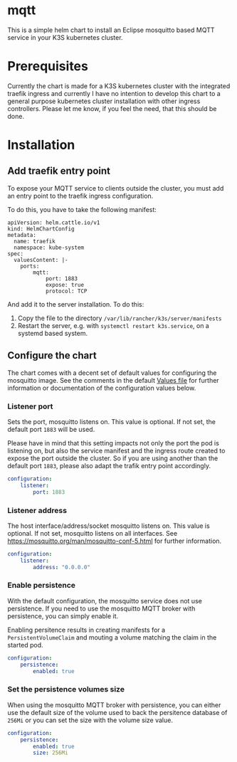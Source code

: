 # mqtt

This is a simple helm chart to install an Eclipse mosquitto based MQTT service in your K3S kubernetes cluster.

# Prerequisites

Currently the chart is made for a K3S kubernetes cluster with the integrated traefik ingress and currently I have no intention to develop this chart to a general purpose kubernetes cluster installation with other ingress controllers. Please let me know, if you feel the need, that this should be done.

# Installation

## Add traefik entry point

To expose your MQTT service to clients outside the cluster, you must add an entry point to the traefik ingress configuration.

To do this, you have to take the following manifest:

```
apiVersion: helm.cattle.io/v1
kind: HelmChartConfig
metadata:
  name: traefik
  namespace: kube-system
spec:
  valuesContent: |-
    ports:
        mqtt:
            port: 1883
            expose: true
            protocol: TCP
```

And add it to the server installation. To do this:

1. Copy the file to the directory `/var/lib/rancher/k3s/server/manifests`
1. Restart the server, e.g. with `systemctl restart k3s.service`, on a systemd based system.

## Configure the chart

The chart comes with a decent set of default values for configuring the mosquitto image. See the comments in the default [Values file](./values.yaml) for further information or documentation of the configuration values below.

### Listener port

Sets the port, mosquitto listens on. This value is optional. If not set, the default port `1883` will be used.

Please have in mind that this setting impacts not only the port the pod is listening on, but also the service manifest and the ingress route created to expose the port outside the cluster. So if you are using another than the default port `1883`, please also adapt the trafik entry point accordingly.

```yaml
configuration:
    listener:
        port: 1883
```
### Listener address

The host interface/address/socket mosquitto listens on. This value is optional. If not set, mosquitto listens on all interfaces. See https://mosquitto.org/man/mosquitto-conf-5.html for further information.

```yaml
configuration:
    listener:
        address: "0.0.0.0"
```

### Enable persistence

With the default configuration, the mosquitto service does not use persistence. If you need to use the mosquitto MQTT broker with persistence, you can simply enable it.

Enabling persitence results in creating manifests for a `PersistentVolumeClaim` and mouting a volume matching the claim in the started pod.

```yaml
configuration:
    persistence:
        enabled: true
```

### Set the persistence volumes size

When using the mosquitto MQTT broker with persistence, you can either use the default size of the volume used to back the persitence database of `256Mi` or you can set the size with the volume size value.

```yaml
configuration:
    persistence:
        enabled: true
        size: 256Mi
```
